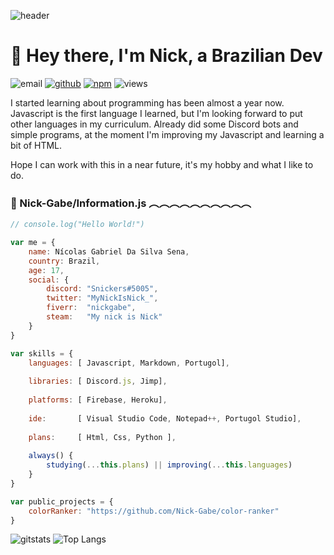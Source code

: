![header](https://i.imgur.com/0MEWj2J.png)
# 👋 Hey there, I'm Nick, a Brazilian Dev
![email](https://img.shields.io/badge/GMAIL-NicolasGabrielCtt@gmail.com-2780a4?style=forflat-square&logo=gmail&logoColor=white&labelColor=040f0f)
[![github](https://img.shields.io/badge/GITHUB-Nick--Gabe-2780a4?style=forflat-square&logo=github&logoColor=white&labelColor=040f0f)](https://github.com/Nick-Gabe)
[![npm](https://img.shields.io/badge/NPM-Nick--Gabe-2780a4?style=forflat-square&logo=npm&logoColor=white&labelColor=040f0f)](https://www.npmjs.com/~nick-gabe)
![views](https://komarev.com/ghpvc/?username=Nick-Gabe&style=forflat-square&logo=npm&logoColor=white&labelColor=040f0f)

I started learning about programming has been almost a year now. Javascript is the first language I learned, but I'm looking forward to put other languages in my curriculum. Already did some Discord bots and simple programs, at the moment I'm improving my Javascript and learning a bit of HTML.

Hope I can work with this in a near future, it's my hobby and what I like to do.

### 📂 Nick-Gabe/Information.js ︵︵︵︵︵︵︵︵︵︵
~~~javascript
// console.log("Hello World!")

var me = {
    name: Nícolas Gabriel Da Silva Sena,
    country: Brazil,
    age: 17,
    social: {
        discord: "Snickers#5005",
        twitter: "MyNickIsNick_",
        fiverr:  "nickgabe",
        steam:   "My nick is Nick"
    }
}

var skills = {
    languages: [ Javascript, Markdown, Portugol],
    
    libraries: [ Discord.js, Jimp],
    
    platforms: [ Firebase, Heroku],
    
    ide:       [ Visual Studio Code, Notepad++, Portugol Studio],
    
    plans:     [ Html, Css, Python ],
    
    always() {
        studying(...this.plans) || improving(...this.languages)
    }
}

var public_projects = {
    colorRanker: "https://github.com/Nick-Gabe/color-ranker"
}
~~~
![gitstats](https://github-readme-stats.vercel.app/api?username=Nick-Gabe&show_icons=true&bg_color=161b22&text_color=e99545&title_color=71bbe5&icon_color=71bbe5)
![Top Langs](https://github-readme-stats.vercel.app/api/top-langs/?username=Nick-Gabe&bg_color=161b22&text_color=e99545&title_color=71bbe5&icon_color=71bbe5)
